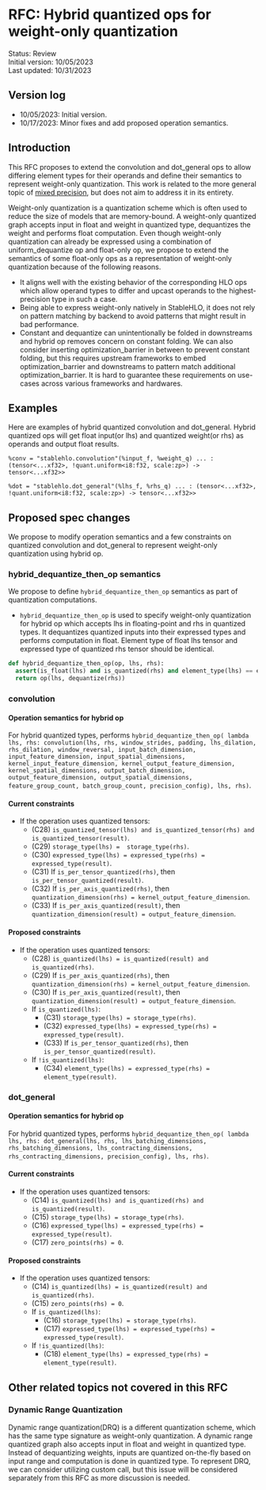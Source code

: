 # RFC: Hybrid quantized ops for weight-only quantization

Status: Review<br/>
Initial version: 10/05/2023<br/>
Last updated: 10/31/2023<br/>

## Version log

* 10/05/2023: Initial version.
* 10/17/2023: Minor fixes and add proposed operation semantics. 

## Introduction

This RFC proposes to extend the convolution and dot_general ops to allow
differing element types for their operands and define their semantics to
represent weight-only quantization. This work is related to the more general
topic of [mixed precision](https://github.com/openxla/stablehlo/issues/369), but
does not aim to address it in its entirety.

Weight-only quantization is a quantization scheme which is often used to reduce
the size of models that are memory-bound. A weight-only quantized graph accepts
input in float and weight in quantized type, dequantizes the weight and performs
float computation. Even though weight-only quantization can already be expressed
using a combination of uniform_dequantize op and float-only op, we propose to
extend the semantics of some float-only ops as a representation of weight-only
quantization because of the following reasons.

* It aligns well with the existing behavior of the corresponding HLO ops which
allow operand types to differ and upcast operands to the highest-precision type
in such a case.
* Being able to express weight-only natively in StableHLO, it does not rely on
pattern matching by backend to avoid patterns that might result in bad
performance.
* Constant and dequantize can unintentionally be folded in downstreams and
hybrid op removes concern on constant folding. We can also consider inserting
optimization_barrier in between to prevent constant folding, but this requires
upstream frameworks to embed optimization_barrier and downstreams to pattern
match additional optimization_barrier. It is hard to guarantee these
requirements on use-cases across various frameworks and hardwares.

## Examples

Here are examples of hybrid quantized convolution and dot_general. Hybrid
quantized ops will get float input(or lhs) and quantized weight(or rhs) as
operands and output float results.

```mlir
%conv = "stablehlo.convolution"(%input_f, %weight_q) ... : (tensor<...xf32>, !quant.uniform<i8:f32, scale:zp>) -> tensor<...xf32>>
```

```mlir
%dot = "stablehlo.dot_general"(%lhs_f, %rhs_q) ... : (tensor<...xf32>, !quant.uniform<i8:f32, scale:zp>) -> tensor<...xf32>>
```

## Proposed spec changes

We propose to modify operation semantics and a few constraints on quantized
convolution and dot_general to represent weight-only quantization using hybrid
op.

### hybrid_dequantize_then_op semantics

We propose to define `hybrid_dequantize_then_op` semantics as part of quantization
computations. 

* `hybrid_dequantize_then_op` is used to specify weight-only quantization for
hybrid op which accepts lhs in floating-point and rhs in quantized types. It
dequantizes quantized inputs into their expressed types and performs computation
in float. Element type of float lhs tensor and expressed type of quantized rhs
tensor should be identical.

```python
def hybrid_dequantize_then_op(op, lhs, rhs):
  assert(is_float(lhs) and is_quantized(rhs) and element_type(lhs) == expressed_type(rhs))
  return op(lhs, dequantize(rhs))
```

### convolution

#### Operation semantics for hybrid op

For hybrid quantized types, performs `hybrid_dequantize_then_op( lambda lhs,
rhs: convolution(lhs, rhs, window_strides, padding, lhs_dilation, rhs_dilation,
window_reversal, input_batch_dimension, input_feature_dimension,
input_spatial_dimensions, kernel_input_feature_dimension,
kernel_output_feature_dimension, kernel_spatial_dimensions,
output_batch_dimension, output_feature_dimension, output_spatial_dimensions,
feature_group_count, batch_group_count, precision_config), lhs, rhs)`.

#### Current constraints

* If the operation uses quantized tensors:
  * (C28) `is_quantized_tensor(lhs) and is_quantized_tensor(rhs) and
    is_quantized_tensor(result)`.
  * (C29) `storage_type(lhs) =  storage_type(rhs)`.
  * (C30) `expressed_type(lhs) = expressed_type(rhs) = expressed_type(result)`.
  * (C31) If `is_per_tensor_quantized(rhs)`,
    then `is_per_tensor_quantized(result)`.
  * (C32) If `is_per_axis_quantized(rhs)`, then
    `quantization_dimension(rhs) = kernel_output_feature_dimension`.
  * (C33) If `is_per_axis_quantized(result)`, then
    `quantization_dimension(result) = output_feature_dimension`.

#### Proposed constraints

* If the operation uses quantized tensors:
  * (C28) `is_quantized(lhs) = is_quantized(result) and is_quantized(rhs)`.
  * (C29) If `is_per_axis_quantized(rhs)`,
    then `quantization_dimension(rhs) = kernel_output_feature_dimension`.
  * (C30) If `is_per_axis_quantized(result)`, then 
    `quantization_dimension(result) = output_feature_dimension`.
  * If `is_quantized(lhs)`:
    * (C31) `storage_type(lhs) = storage_type(rhs)`.
    * (C32) `expressed_type(lhs) = expressed_type(rhs) = expressed_type(result)`.
    * (C33) If `is_per_tensor_quantized(rhs)`, then
      `is_per_tensor_quantized(result)`.
  * If `!is_quantized(lhs)`:
    * (C34) `element_type(lhs) = expressed_type(rhs) = element_type(result)`.

### dot_general

#### Operation semantics for hybrid op

For hybrid quantized types, performs `hybrid_dequantize_then_op( lambda lhs,
rhs: dot_general(lhs, rhs, lhs_batching_dimensions, rhs_batching_dimensions,
lhs_contracting_dimensions, rhs_contracting_dimensions, precision_config), lhs,
rhs)`.

#### Current constraints

* If the operation uses quantized tensors:
  * (C14) `is_quantized(lhs) and is_quantized(rhs) and is_quantized(result)`.
  * (C15) `storage_type(lhs) = storage_type(rhs)`.
  * (C16) `expressed_type(lhs) = expressed_type(rhs) = expressed_type(result)`.
  * (C17) `zero_points(rhs) = 0`.

#### Proposed constraints

* If the operation uses quantized tensors:
  * (C14) `is_quantized(lhs) = is_quantized(result) and is_quantized(rhs)`.
  * (C15) `zero_points(rhs) = 0`.
  * If `is_quantized(lhs)`:
    * (C16) `storage_type(lhs) = storage_type(rhs)`.
    * (C17) `expressed_type(lhs) = expressed_type(rhs) = expressed_type(result)`.
  * If `!is_quantized(lhs)`:
    * (C18) `element_type(lhs) = expressed_type(rhs) = element_type(result)`.

## Other related topics not covered in this RFC

### Dynamic Range Quantization

Dynamic range quantization(DRQ) is a different quantization scheme, which has
the same type signature as weight-only quantization. A dynamic range quantized
graph also accepts input in float and weight in quantized type. Instead of
dequantizing weights, inputs are quantized on-the-fly based on input range and
computation is done in quantized type. To represent DRQ, we can consider
utilizing custom call, but this issue will be considered separately from this
RFC as more discussion is needed. 
